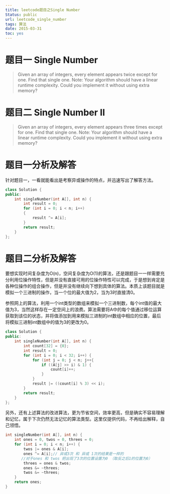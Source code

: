 ```yaml
---
title: leetcode题目之Single Number
Status: public
url: leetcode_single_number
tags: 算法
date: 2015-03-31
toc: yes
---
```


# 题目一 Single Number

> Given an array of integers, every element appears twice except for one. Find that single one.
> Note:
> Your algorithm should have a linear runtime complexity. Could you implement it without using extra memory?

# 题目二 Single Number II

> Given an array of integers, every element appears three times except for one. Find that single one.
> Note:
> Your algorithm should have a linear runtime complexity. Could you implement it without using extra memory?

# 题目一分析及解答

针对题目一，一看就能看出是考察异或操作的特点，并迅速写出了解答方法。

```c++
class Solution {
public:
    int singleNumber(int A[], int n) {
        int result = 0;
        for (int i = 0; i < n; i++)
        {   
            result ^= A[i];
        }   
        return result;
    }
};
```

# 题目二分析及解答

要想实现时间复杂度为O(n)，空间复杂度为O(1)的算法，还是跟题目一一样需要充分利用位操作特性，但是并没有直接可用的位操作特性可以完成，于是想到肯定是各种位操作的组合操作，但是并没有继续向下想到具体的算法。本质上该题目就是模拟一个三进制的操作，当一个位的最大值为2，当为3时直接清0。

参照网上的算法，利用一个int类型的数组来模拟一个三进制数，每个int值的最大值为3，当然这样存在一定空间上的浪费。算法需要将A中的每个值通过移位运算获取到该位的状态，并将值添加到用来模拟三进制的int数组中相应的位置，最后将模拟三进制int数组中的值为3的更改为0。

```c++
class Solution {
public:
    int singleNumber(int A[], int n) {
        int count[32] = {0};
        int result = 0;
        for (int i = 0; i < 32; i++) {
            for (int j = 0; j < n; j++{
                if ((A[j] >> i) & 1) {
                    count[i]++;
                }   
            }   
            result |= ((count[i] % 3) << i); 
        }   
        return result;
    }
};
```

另外，还有上述算法的改进算法，更为节省空间，效率更高，但是确实不容易理解和记忆，属于下次仍然无法记忆的算法类型。这里仅提供代码，不再给出解释，自己领悟。

```c++
int singleNumber(int A[], int n) {
    int ones = 0, twos = 0, threes = 0;
    for (int i = 0; i < n; i++) {
        twos |= ones & A[i];
        ones ^= A[i];// 异或3次 和 异或 1次的结果是一样的
       //对于ones 和 twos 把出现了3次的位置设置为0 （取反之后1的位置为0）
        threes = ones & twos;
        ones &= ~threes;
        twos &= ~threes;
    }
    return ones;
}
```

